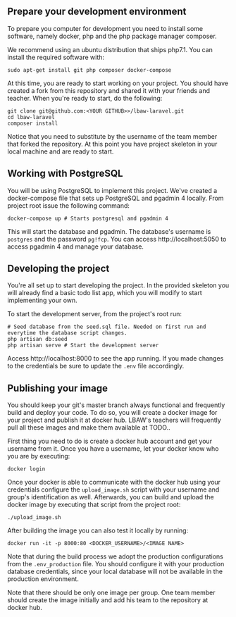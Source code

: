 ## Prepare your development environment

To prepare you computer for development you need to install some software, namely docker, php and
the php package manager composer.

We recommend using an ubuntu distribution that ships php7.1. You can install the required software with:

    sudo apt-get install git php composer docker-compose

At this time, you are ready to start working on your project. You should have created a fork from
this repository and shared it with your friends and teacher. When you're ready to start, do the
following:

    git clone git@github.com:<YOUR GITHUB>>/lbaw-laravel.git
    cd lbaw-laravel
    composer install

Notice that you need to substitute <YOUR GITHUB> by the username of the team member that forked the
repository. At this point you have project skeleton in your local machine and are ready to start.

## Working with PostgreSQL

You will be using PostgreSQL to implement this project. We've created a docker-compose file that
sets up PostgreSQL and pgadmin 4 locally. From project root issue the following command:

    docker-compose up # Starts postgresql and pgadmin 4

This will start the database and pgadmin. The database's username is `postgres` and the password `pg!fcp`. You can access http://localhost:5050 to access pgadmin 4 and manage your database.

## Developing the project

You're all set up to start developing the project. In the provided skeleton you will already find
a basic todo list app, which you will modify to start implementing your own.

To start the development server, from the project's root run:

    # Seed database from the seed.sql file. Needed on first run and everytime the database script changes.
    php artisan db:seed
    php artisan serve # Start the development server

Access http://localhost:8000 to see the app running. If you made changes to the credentials be sure
to update the `.env` file accordingly.

## Publishing your image

You should keep your git's master branch always functional and frequently build and deploy your
code. To do so, you will create a docker image for your project and publish it at docker hub. LBAW's
teachers will frequently pull all these images and make them available at TODO..

First thing you need to do is create a docker hub account and get your username from it. Once you
have a username, let your docker know who you are by executing:

    docker login

Once your docker is able to communicate with the docker hub using your credentials configure the
`upload_image.sh` script with your username and group's identification as well. Afterwards, you can
build and upload the docker image by executing that script from the project root:

    ./upload_image.sh

After building the image you can also test it locally by running:

    docker run -it -p 8000:80 <DOCKER_USERNAME>/<IMAGE NAME>

Note that during the build process we adopt the production configurations from the `.env_production`
file. You should configure it with your production database credentials, since your local database
will not be available in the production environment.

Note that there should be only one image per group. One team member should create the image
initially and add his team to the repository at docker hub.
